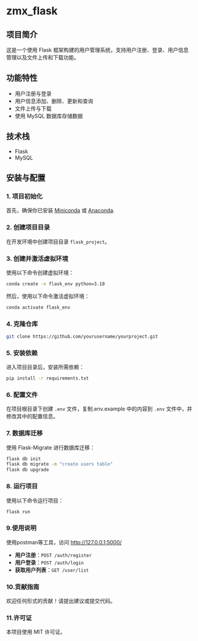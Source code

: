 # zmx_flask

## 项目简介
这是一个使用 Flask 框架构建的用户管理系统，支持用户注册、登录、用户信息管理以及文件上传和下载功能。

## 功能特性
- 用户注册与登录
- 用户信息添加、删除、更新和查询
- 文件上传与下载
- 使用 MySQL 数据库存储数据

## 技术栈
- Flask
- MySQL

## 安装与配置

### 1. 项目初始化
首先，确保你已安装 [Miniconda](https://docs.conda.io/en/latest/miniconda.html) 或 [Anaconda](https://www.anaconda.com/products/distribution).

### 2. 创建项目目录
在开发环境中创建项目目录 `flask_project`。

### 3. 创建并激活虚拟环境
使用以下命令创建虚拟环境：
```bash
conda create -n flask_env python=3.10
```
然后，使用以下命令激活虚拟环境：
```bash
conda activate flask_env
```

### 4. 克隆仓库
```bash
git clone https://github.com/yourusername/yourproject.git
```

### 5. 安装依赖
进入项目目录后，安装所需依赖：
```bash
pip install -r requirements.txt
```

### 6. 配置文件
在项目根目录下创建 `.env` 文件，复制.env.example 中的内容到 `.env` 文件中，并修改其中的配置信息。

### 7. 数据库迁移
使用 Flask-Migrate 进行数据库迁移：
```bash
flask db init
flask db migrate -m "create users table"
flask db upgrade
```

### 8. 运行项目
使用以下命令运行项目：
```bash
flask run
```

### 9.使用说明
使用postman等工具，访问 http://127.0.0.1:5000/ 
- **用户注册**：`POST /auth/register`
- **用户登录**：`POST /auth/login`
- **获取用户列表**：`GET /user/list`

### 10.贡献指南
欢迎任何形式的贡献！请提出建议或提交代码。

### 11.许可证
本项目使用 MIT 许可证。